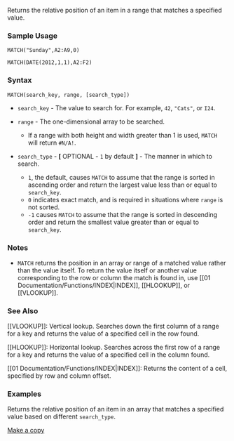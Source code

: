 Returns the relative position of an item in a range that matches a specified value.

### Sample Usage

`MATCH("Sunday",A2:A9,0)`

`MATCH(DATE(2012,1,1),A2:F2)`

### Syntax

`MATCH(search_key, range, [search_type])`

* `search_key` - The value to search for. For example, `42`, `"Cats"`, or `I24`.
* `range` - The one-dimensional array to be searched.

  + If a range with both height and width greater than 1 is used, `MATCH` will return `#N/A!`.
* `search_type` - **[** OPTIONAL - `1` by default **]** - The manner in which to search.

  + `1`, the default, causes `MATCH` to assume that the range is sorted in ascending order and return the largest value less than or equal to `search_key`.
  + `0` indicates exact match, and is required in situations where `range` is not sorted.
  + `-1` causes `MATCH` to assume that the range is sorted in descending order and return the smallest value greater than or equal to `search_key`.

### Notes

* `MATCH` returns the position in an array or range of a matched value rather than the value itself. To return the value itself or another value corresponding to the row or column the match is found in, use [[01 Documentation/Functions/INDEX|INDEX]], [[HLOOKUP]], or [[VLOOKUP]].

### See Also

[[VLOOKUP]]: Vertical lookup. Searches down the first column of a range for a key and returns the value of a specified cell in the row found.

[[HLOOKUP]]: Horizontal lookup. Searches across the first row of a range for a key and returns the value of a specified cell in the column found.

[[01 Documentation/Functions/INDEX|INDEX]]: Returns the content of a cell, specified by row and column offset.

### Examples

Returns the relative position of an item in an array that matches a specified value based on different `search_type`.

[Make a copy](https://docs.google.com/spreadsheets/d/1ncQpwj1uRKwJEqURRZ7H3882FnCpV3efumwrKIEKqlQ/copy)